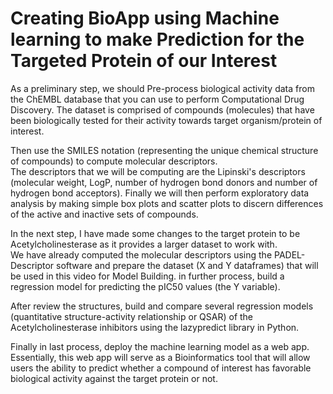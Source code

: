 # Creating BioApp using Machine learning to make Prediction for the Targeted Protein of our Interest 
As a preliminary step, we should Pre-process biological activity data from the ChEMBL database that you can use to perform Computational Drug Discovery.
The dataset is comprised of compounds (molecules) that have been biologically tested for their activity towards target organism/protein of interest.    

Then use the SMILES notation (representing the unique chemical structure of compounds) to compute molecular descriptors.     
The descriptors that we will be computing are the Lipinski's descriptors (molecular weight, LogP, number of hydrogen bond donors and number of hydrogen bond acceptors).
Finally we will then perform exploratory data analysis by making simple box plots and scatter plots to discern differences of the active and inactive sets of compounds.    

In the next step, I have made some changes to the target protein to be Acetylcholinesterase as it provides a larger dataset to work with.          
We have already computed the molecular descriptors using the PADEL-Descriptor software and prepare the dataset (X and Y dataframes) that will be used in this video for Model Building.
in further process, build a regression model for predicting the pIC50 values (the Y variable).      

After review the structures, build and compare several regression models (quantitative structure-activity relationship or QSAR) of the Acetylcholinesterase inhibitors using the lazypredict library in Python.            

Finally in last process, deploy the machine learning model as a web app. Essentially, this web app will serve as a Bioinformatics tool that will allow users the ability to predict whether a compound of interest has favorable biological activity against the target protein or not.    
